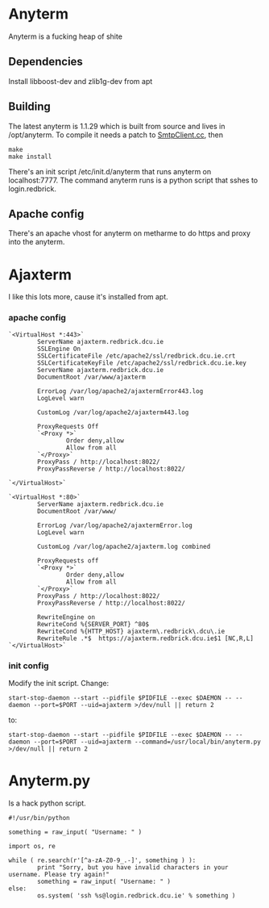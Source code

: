 # Anyterm

Anyterm is a fucking heap of shite

## Dependencies

Install libboost-dev and zlib1g-dev from apt

## Building

The latest anyterm is 1.1.29 which is built from source and lives in /opt/anyterm. To compile it needs a patch to [SmtpClient.cc](https///github.com/gentoo/gentoo-portage-rsync-mirror/blob/master/www-apache/anyterm/files/anyterm-1.1.29-gcc-4.4.patch), then


	make
	make install


There's an init script /etc/init.d/anyterm that runs anyterm on localhost:7777. The command anyterm runs is a python script that sshes to login.redbrick.

## Apache config

There's an apache vhost for anyterm on metharme to do https and proxy into the anyterm.


# Ajaxterm

I like this lots more, cause it's installed from apt.

### apache config


	`<VirtualHost *:443>`
	        ServerName ajaxterm.redbrick.dcu.ie
	        SSLEngine On
	        SSLCertificateFile /etc/apache2/ssl/redbrick.dcu.ie.crt
	        SSLCertificateKeyFile /etc/apache2/ssl/redbrick.dcu.ie.key
	        ServerName ajaxterm.redbrick.dcu.ie
	        DocumentRoot /var/www/ajaxterm

	        ErrorLog /var/log/apache2/ajaxtermError443.log
	        LogLevel warn

	        CustomLog /var/log/apache2/ajaxterm443.log

	        ProxyRequests Off
	        `<Proxy *>`
	                Order deny,allow
	                Allow from all
	        `</Proxy>`
	        ProxyPass / http://localhost:8022/
	        ProxyPassReverse / http://localhost:8022/

	`</VirtualHost>`

	`<VirtualHost *:80>`
	        ServerName ajaxterm.redbrick.dcu.ie
	        DocumentRoot /var/www/

	        ErrorLog /var/log/apache2/ajaxtermError.log
	        LogLevel warn

	        CustomLog /var/log/apache2/ajaxterm.log combined

	        ProxyRequests off
	        `<Proxy *>`
	                Order deny,allow
	                Allow from all
	        `</Proxy>`
	        ProxyPass / http://localhost:8022/
	        ProxyPassReverse / http://localhost:8022/

	        RewriteEngine on
	        RewriteCond %{SERVER_PORT} ^80$
	        RewriteCond %{HTTP_HOST} ajaxterm\.redbrick\.dcu\.ie
	        RewriteRule .*$  https://ajaxterm.redbrick.dcu.ie$1 [NC,R,L]
	`</VirtualHost>`


### init config

Modify the init script. Change:


	start-stop-daemon --start --pidfile $PIDFILE --exec $DAEMON -- --daemon --port=$PORT --uid=ajaxterm >/dev/null || return 2

to:


	start-stop-daemon --start --pidfile $PIDFILE --exec $DAEMON -- --daemon --port=$PORT --uid=ajaxterm --command=/usr/local/bin/anyterm.py >/dev/null || return 2


# Anyterm.py

Is a hack python script.


	#!/usr/bin/python

	something = raw_input( "Username: " )

	import os, re

	while ( re.search(r'[^a-zA-Z0-9_.-]', something ) ):
	        print "Sorry, but you have invalid characters in your username. Please try again!"
	        something = raw_input( "Username: " )
	else:
	        os.system( 'ssh %s@login.redbrick.dcu.ie' % something )
